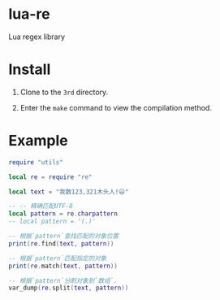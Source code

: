 # lua-re

  Lua regex library
  
 # Install
 
  1. Clone to the `3rd` directory.
  
  2. Enter the `make` command to view the compilation method.
  
 # Example
 
```lua
require "utils"

local re = require "re"

local text = "我数123,321木头人!😃"

-- -- 精确匹配UTF-8
local pattern = re.charpattern
-- local pattern = '(.)'

-- 根据`pattern`查找匹配的对象位置
print(re.find(text, pattern))

-- 根据`pattern`匹配指定的对象
print(re.match(text, pattern))

-- 根据`pattern`分割对象到`数组`.
var_dump(re.split(text, pattern))
```
